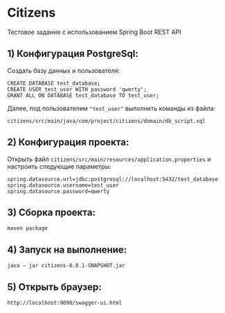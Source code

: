 # Сitizens

Тестовое задание с использованием Spring Boot REST API

## 1) Конфигурация PostgreSql:

Создать базу данных и пользователя:
```
CREATE DATABASE test_database;
CREATE USER test_user WITH password 'qwerty';
GRANT ALL ON DATABASE test_database TO test_user;
```
Далее, под пользователем `"test_user"` выполнить команды из файла: 
```
citizens/src/main/java/com/project/citizens/domain/db_script.sql
```

## 2) Конфигурация проекта:

Открыть файл `citizens/src/main/resources/application.properties` и настроить следующие параметры:
```
spring.datasource.url=jdbc:postgresql://localhost:5432/test_database
spring.datasource.username=test_user
spring.datasource.password=qwerty
```
## 3) Сборка проекта:
```
maven package
```
## 4) Запуск на выполнение:
```
java — jar citizens-0.0.1-SNAPSHOT.jar
```
## 5) Открыть браузер:
```
http://localhost:9090/swagger-ui.html
```
